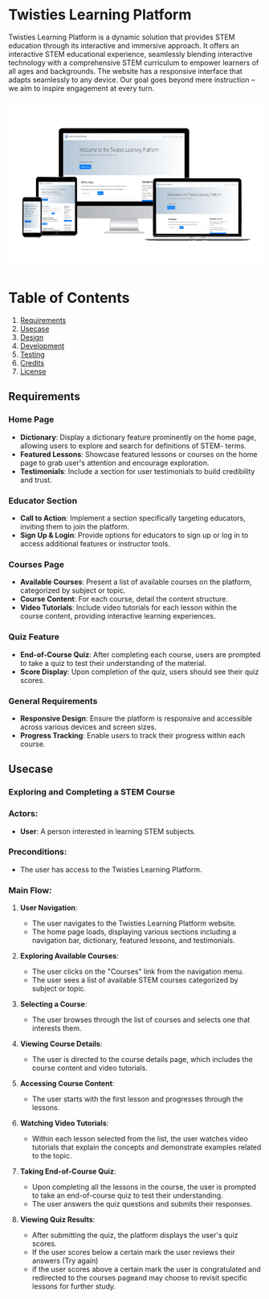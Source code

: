 # Twisties Learning Platform

Twisties Learning Platform is a dynamic solution that provides STEM education through its interactive and immersive approach. It offers an interactive STEM educational experience, seamlessly blending interactive technology with a comprehensive STEM curriculum to empower learners of all ages and backgrounds. The website has a responsive interface that adapts seamlessly to any device. Our goal goes beyond mere instruction – we aim to inspire engagement at every turn. 

![Twisties Learning Platform Mockup for different screen sizes](images/MockUp.jpg)

# Table of Contents

1. [Requirements](#requirements)
2. [Usecase](#usecase)
2. [Design](#product-design)
3. [Development](#installation)
4. [Testing](#testing)
5. [Credits](#credit)
6. [License](#license)

## Requirements

### Home Page
- **Dictionary**: Display a dictionary feature prominently on the home page, allowing users to explore and search for definitions of STEM- terms.
- **Featured Lessons**: Showcase featured lessons or courses on the home page to grab user's attention and encourage exploration.
- **Testimonials**: Include a section for user testimonials to build credibility and trust.

### Educator Section
- **Call to Action**: Implement a section specifically targeting educators, inviting them to join the platform.
- **Sign Up & Login**: Provide options for educators to sign up or log in to access additional features or instructor tools.

### Courses Page
- **Available Courses**: Present a list of available courses on the platform, categorized by subject or topic.
- **Course Content**: For each course, detail the content structure.
- **Video Tutorials**: Include video tutorials for each lesson within the course content, providing interactive learning experiences.

### Quiz Feature
- **End-of-Course Quiz**: After completing each course, users are prompted to take a quiz to test their understanding of the material.
- **Score Display**: Upon completion of the quiz, users should see their quiz scores.

### General Requirements
- **Responsive Design**: Ensure the platform is responsive and accessible across various devices and screen sizes.
- **Progress Tracking**: Enable users to track their progress within each course.

## Usecase

### Exploring and Completing a STEM Course

### Actors:
- **User**: A person interested in learning STEM subjects.

### Preconditions:
- The user has access to the Twisties Learning Platform.

### Main Flow:
1. **User Navigation**:
   - The user navigates to the Twisties Learning Platform website.
   - The home page loads, displaying various sections including a navigation bar, dictionary, featured lessons, and testimonials.

2. **Exploring Available Courses**:
   - The user clicks on the "Courses" link from the navigation menu.
   - The user sees a list of available STEM courses categorized by subject or topic.

3. **Selecting a Course**:
   - The user browses through the list of courses and selects one that interests them.

4. **Viewing Course Details**:
   - The user is directed to the course details page, which includes the course content and video tutorials.

6. **Accessing Course Content**:
   - The user starts with the first lesson and progresses through the lessons.

7. **Watching Video Tutorials**:
   - Within each lesson selected from the list, the user watches video tutorials that explain the concepts and demonstrate examples related to the topic.

8. **Taking End-of-Course Quiz**:
   - Upon completing all the lessons in the course, the user is prompted to take an end-of-course quiz to test their understanding.
   - The user answers the quiz questions and submits their responses.

9. **Viewing Quiz Results**:
   - After submitting the quiz, the platform displays the user's quiz scores.
   - If the user scores below a certain mark the user reviews their answers (Try again)
   - if the user scores above a certain mark the user is congratulated and redirected to the courses pageand may choose to revisit specific lessons for further study.
